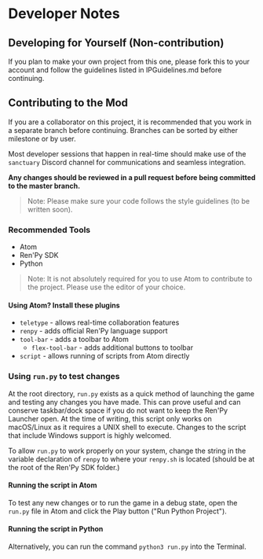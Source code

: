 # Developer Notes

## Developing for Yourself (Non-contribution)
If you plan to make your own project from this one, please fork this to your account and follow the guidelines listed in IPGuidelines.md before continuing.


## Contributing to the Mod
If you are a collaborator on this project, it is recommended that you work in a separate branch before continuing. Branches can be sorted by either milestone or by user.

Most developer sessions that happen in real-time should make use of the  `sanctuary` Discord channel for communications and seamless integration.

**Any changes should be reviewed in a pull request before being committed to the master branch.**

> Note: Please make sure your code follows the style guidelines (to be written soon).

### Recommended Tools
* Atom
* Ren'Py SDK
* Python

> Note: It is not absolutely required for you to use Atom to contribute to the project. Please use the editor of your choice.

#### Using Atom? Install these plugins
* `teletype` - allows real-time collaboration features
* `renpy` - adds official Ren'Py language support
* `tool-bar` - adds a toolbar to Atom
  * `flex-tool-bar` - adds additional buttons to toolbar
* `script` - allows running of scripts from Atom directly

### Using `run.py` to test changes
At the root directory, `run.py` exists as a quick method of launching the game and testing any changes you have made. This can prove useful and can conserve taskbar/dock space if you do not want to keep the Ren'Py Launcher open. At the time of writing, this script only works on macOS/Linux as it requires a UNIX shell to execute. Changes to the script that include Windows support is highly welcomed.

To allow `run.py` to work properly on your system, change the string in the variable declaration of `renpy` to where your `renpy.sh` is located (should be at the root of the Ren'Py SDK folder.)

#### Running the script in Atom
To test any new changes or to run the game in a debug state, open the `run.py` file in Atom and click the Play button ("Run Python Project"). 

#### Running the script in Python
Alternatively, you can run the command `python3 run.py` into the Terminal.